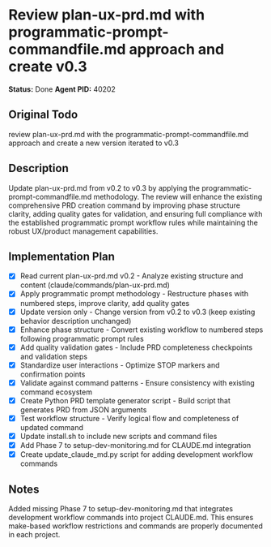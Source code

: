 # Review plan-ux-prd.md with programmatic-prompt-commandfile.md approach and create v0.3
**Status:** Done
**Agent PID:** 40202

## Original Todo
review plan-ux-prd.md with the programmatic-prompt-commandfile.md approach and create a new version iterated to v0.3

## Description
Update plan-ux-prd.md from v0.2 to v0.3 by applying the programmatic-prompt-commandfile.md methodology. The review will enhance the existing comprehensive PRD creation command by improving phase structure clarity, adding quality gates for validation, and ensuring full compliance with the established programmatic prompt workflow rules while maintaining the robust UX/product management capabilities.

## Implementation Plan
- [x] Read current plan-ux-prd.md v0.2 - Analyze existing structure and content (claude/commands/plan-ux-prd.md)
- [x] Apply programmatic prompt methodology - Restructure phases with numbered steps, improve clarity, add quality gates
- [x] Update version only - Change version from v0.2 to v0.3 (keep existing behavior description unchanged)
- [x] Enhance phase structure - Convert existing workflow to numbered steps following programmatic prompt rules
- [x] Add quality validation gates - Include PRD completeness checkpoints and validation steps
- [x] Standardize user interactions - Optimize STOP markers and confirmation points
- [x] Validate against command patterns - Ensure consistency with existing command ecosystem
- [x] Create Python PRD template generator script - Build script that generates PRD from JSON arguments
- [x] Test workflow structure - Verify logical flow and completeness of updated command
- [x] Update install.sh to include new scripts and command files
- [x] Add Phase 7 to setup-dev-monitoring.md for CLAUDE.md integration
- [x] Create update_claude_md.py script for adding development workflow commands

## Notes
Added missing Phase 7 to setup-dev-monitoring.md that integrates development workflow commands into project CLAUDE.md. This ensures make-based workflow restrictions and commands are properly documented in each project.
